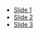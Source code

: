* [Slide 1](https://orca.wtf/#HQ18ZXTt-CoChGrejnlZ7vuV8jiSJDSLKtyra7YbIBiYABQBsBDAT2E+ABOnAHYATAPYBbYMPEAXAKbAW9VdjUa1jCC04AlAOLBxAVzkAHMwGc+gkROkA3TuxNKARgrkB3BQuHAAIJ8YsBGypqo2pExRNGxCdSJyXjxMAAiABx8hikJaTAAXAAMAMwAonn5VTVRtfVwBQ31Tc01rW15HZ3J3T3V-Z19g5HDIxpj46qTU3Qzs1TzCxRLyySra3GbXdspG7s4+weYR8fop2d1l6PXN7cT9xpAA)
* [Slide 2](https://orca.wtf/#HQ18ZXTt-CoChGrejnlZ7vuV8jiSJDSLKtyra7Yb6nnhGX3K3EBiYABQA2AQwCewIcAC2AUwEB7ACZjeHOl1UaCWXgA4AwgBYQAdwCWAgcADGcgK4A7AC7AAZgCc5k4AAZgjucAAzOLOAIwAXDqOABbAAM4ADtLSCiAqmuqaWeiZ2XnwuRj6Rvm0hWgAIjreBgAqegCCAGIAoqUk5Wjh3oF67Zz9g3CdQ6Ujo3njE1lT0xqzcxwLiyzLK0xr62pbo5s7A-v9e4cdJ+3HZ-gXl1o32dd3mA+POS8Zb-Mfqs9fBb-sQA)
* [Slide 3](https://orca.wtf/#HQ18ZXTt-CoChGrejnlZ7vuV8jiSJDSLKtyra7Yb6nnhGX3K2PuivYBiYAEEANiOAAXAPYBzAKYSAFnIBOwQTyZ9NO9NuiCAkgDNgAdznAAxlIC2AIwCWAO0tyAbqoCeSlzMmyCspqMBq6rOGRmPpQACwAwgBsEGZJkAAi-hDpsRDxWVGQMVAAzLEAKvFCAGIAoiCxFenxABIA4qAAXADsAAxW4J2xvfGgxtUDhWQYvQBq9eAAjLPp+D29HVMgxVtTO6TxAEwQh0cnZ3voiwCqABwgs70gJXcPiyAArNdZs+-A3d83s9AcBfrt9hBOodYgsuocPqswJ0AIaxRFdACct3RIBRJRxhQhu3CROJOlJZJ4FMpHGpNJYdPpWiZlMZLNobPZnC54J5W05fOIAsF+GFIoI4siYsl0RlumlcrQCsViGVKvgQA)
